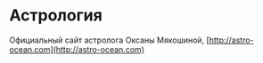 # Астрология
Официальный сайт астролога Оксаны Мякошиной,
[http://astro-ocean.com](http://astro-ocean.com)